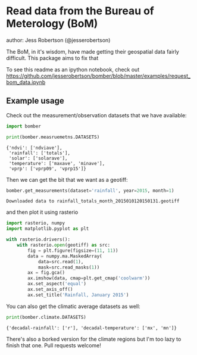 # Read data from the Bureau of Meterology (BoM)

author: Jess Robertson (@jesserobertson)

The BoM, in it's wisdom, have made getting their geospatial data fairly difficult. This package aims to fix that

To see this readme as an ipython notebook, check out https://github.com/jesserobertson/bomber/blob/master/examples/request_bom_data.ipynb

## Example usage

Check out the measurement/observation datasets that we have available:

```python
import bomber

print(bomber.measruemetns.DATASETS)
```

```
{'ndvi': ['ndviave'],
 'rainfall': ['totals'],
 'solar': ['solarave'],
 'temperature': ['maxave', 'minave'],
 'vprp': ['vprp09', 'vprp15']}
```

Then we can get the bit that we want as a geotiff:

```python
bomber.get_measurements(dataset='rainfall', year=2015, month=1)
```

```
Downloaded data to rainfall_totals_month_2015010120150131.geotiff
```

and then plot it using rasterio

```python
import rasterio, numpy
import matplotlib.pyplot as plt

with rasterio.drivers():
    with rasterio.open(geotiff) as src:
        fig = plt.figure(figsize=(11, 11))
        data = numpy.ma.MaskedArray(
            data=src.read(1), 
            mask=src.read_masks(1))
        ax = fig.gca()
        ax.imshow(data, cmap=plt.get_cmap('coolwarm'))
        ax.set_aspect('equal')
        ax.set_axis_off()
        ax.set_title('Rainfall, January 2015')
```

You can also get the climatic average datasets as well:

```python
print(bomber.climate.DATASETS)
```

```
{'decadal-rainfall': ['r'], 'decadal-temperature': ['mx', 'mn']}
```

There's also a borked version for the climate regions but I'm too lazy to finish that one. Pull requests welcome!